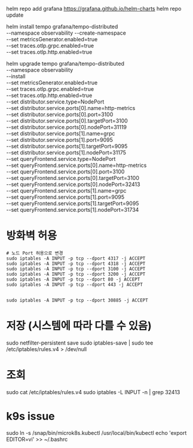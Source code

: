 helm repo add grafana https://grafana.github.io/helm-charts
helm repo update

helm install tempo grafana/tempo-distributed \
  --namespace observability --create-namespace \
  --set metricsGenerator.enabled=true \
  --set traces.otlp.grpc.enabled=true \
  --set traces.otlp.http.enabled=true

helm upgrade tempo grafana/tempo-distributed \
  --namespace observability \
  --install \
  --set metricsGenerator.enabled=true \
  --set traces.otlp.grpc.enabled=true \
  --set traces.otlp.http.enabled=true \
  --set distributor.service.type=NodePort \
  --set distributor.service.ports[0].name=http-metrics \
  --set distributor.service.ports[0].port=3100 \
  --set distributor.service.ports[0].targetPort=3100 \
  --set distributor.service.ports[0].nodePort=31119 \
  --set distributor.service.ports[1].name=grpc \
  --set distributor.service.ports[1].port=9095 \
  --set distributor.service.ports[1].targetPort=9095 \
  --set distributor.service.ports[1].nodePort=31175 \
  --set queryFrontend.service.type=NodePort \
  --set queryFrontend.service.ports[0].name=http-metrics \
  --set queryFrontend.service.ports[0].port=3100 \
  --set queryFrontend.service.ports[0].targetPort=3100 \
  --set queryFrontend.service.ports[0].nodePort=32413 \
  --set queryFrontend.service.ports[1].name=grpc \
  --set queryFrontend.service.ports[1].port=9095 \
  --set queryFrontend.service.ports[1].targetPort=9095 \
  --set queryFrontend.service.ports[1].nodePort=31734


# 방화벽 허용

```
# 노드 Port 허용으로 변경
sudo iptables -A INPUT -p tcp --dport 4317 -j ACCEPT
sudo iptables -A INPUT -p tcp --dport 4318 -j ACCEPT
sudo iptables -A INPUT -p tcp --dport 3100 -j ACCEPT
sudo iptables -A INPUT -p tcp --dport 3200 -j ACCEPT
sudo iptables -A INPUT -p tcp --dport 80 -j ACCEPT
sudo iptables -A INPUT -p tcp --dport 443 -j ACCEPT


sudo iptables -A INPUT -p tcp --dport 30885 -j ACCEPT
```

# 저장 (시스템에 따라 다를 수 있음)
sudo netfilter-persistent save
sudo iptables-save | sudo tee /etc/iptables/rules.v4 > /dev/null

# 조회 
sudo cat /etc/iptables/rules.v4
sudo iptables -L INPUT -n | grep 32413

# k9s issue
sudo ln -s /snap/bin/microk8s.kubectl /usr/local/bin/kubectl
echo 'export EDITOR=vi' >> ~/.bashrc